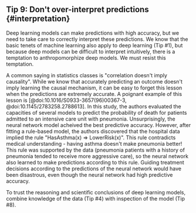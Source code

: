 ## Tip 9: Don't over-interpret predictions {#interpretation}

Deep learning models can make predictions with high accuracy, but we need to take care to correctly interpret these predictions.
We know that the basic tenets of machine learning also apply to deep learning (Tip #1), but because deep models can be difficult to interpret intuitively, there is a temptation to anthropomorphize deep models.
We must resist this temptation.

A common saying in statistics classes is "correlation doesn't imply causality".
While we know that accurately predicting an outcome doesn't imply learning the causal mechanism, it can be easy to forget this lesson when the predictions are extremely accurate.
A poignant example of this lesson is [@doi:10.1016/S0933-3657(96)00367-3, @doi:10.1145/2783258.2788613].
In this study, the authors evaluated the capacities of several models to predict the probability of death for patients admitted to an intensive care unit with pneumonia.
Unsurprisingly, the neural network model acheived the best predictive accuracy. However, after fitting a rule-based model, the authors discovered that the hospital data implied the rule "HasAsthma(x) => LowerRisk(x)".
This rule contradicts medical understanding - having asthma doesn't make pneumonia better!
This rule was supported by the data (pneumonia patients with a history of pneumonia tended to receive more aggressive care), so the neural network also learned to make predictions according to this rule.
Guiding treatment decisions according to the predictions of the neural network would have been disastrous, even though the neural network had high predictive accuracy.

To trust the reasoning and scientific conclusions of deep learning models, combine knowledge of the data (Tip #4) with inspection of the model (Tip #8).
